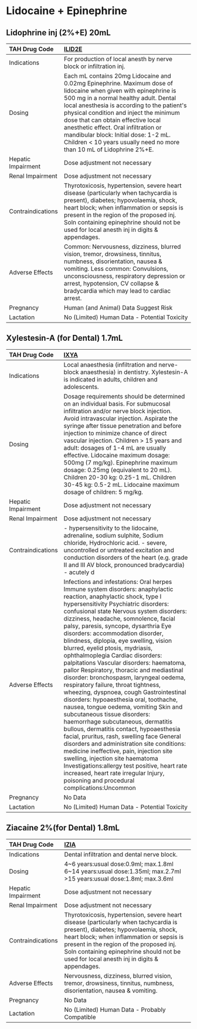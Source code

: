 # Lidocaine + Epinephrine

## Lidophrine inj (2%+E) 20mL

| TAH Drug Code      | [**ILID2E**](https://www.tahsda.org.tw/drugs/hissearch.php?drug_code=ILID2E)                                                                                                                                                                                                                                                                                                                                                                    |
|:-------------------|:------------------------------------------------------------------------------------------------------------------------------------------------------------------------------------------------------------------------------------------------------------------------------------------------------------------------------------------------------------------------------------------------------------------------------------------------|
| Indications        | For production of local anesth by nerve block or infiltration inj.                                                                                                                                                                                                                                                                                                                                                                              |
| Dosing             | Each mL contains 20mg Lidocaine and 0.02mg Epinephrine. Maximum dose of lidocaine when given with epinephrine is 500 mg in a normal healthy adult. Dental local anesthesia is according to the patient's physical condition and inject the minimum dose that can obtain effective local anesthetic effect. Oral infiltration or mandibular block: Initial dose: 1-2 mL. Children < 10 years usually need no more than 10 mL of Lidophrine 2%+E. |
| Hepatic Impairment | Dose adjustment not necessary                                                                                                                                                                                                                                                                                                                                                                                                                   |
| Renal Impairment   | Dose adjustment not necessary                                                                                                                                                                                                                                                                                                                                                                                                                   |
| Contraindications  | Thyrotoxicosis, hypertension, severe heart disease (particularly when tachycardia is present), diabetes; hypovolaemia, shock, heart block; when inflammation or sepsis is present in the region of the proposed inj. Soln containing epinephrine should not be used for local anesth inj in digits & appendages.                                                                                                                                |
| Adverse Effects    | Common: Nervousness, dizziness, blurred vision, tremor, drowsiness, tinnitus, numbness, disorientation, nausea & vomiting. Less common: Convulsions, unconsciousness, respiratory depression or arrest, hypotension, CV collapse & bradycardia which may lead to cardiac arrest.                                                                                                                                                                |
| Pregnancy          | Human (and Animal) Data Suggest Risk                                                                                                                                                                                                                                                                                                                                                                                                            |
| Lactation          | No (Limited) Human Data - Potential Toxicity                                                                                                                                                                                                                                                                                                                                                                                                    |

## Xylestesin-A (for Dental) 1.7mL

| TAH Drug Code      | [**IXYA**](https://www.tahsda.org.tw/drugs/hissearch.php?drug_code=IXYA)                                                                                                                                                                                                                                                                                                                                                                                                                                                                                                                                                                                                                                                                                                                                                                                                                                                                                                                                                                                                                                                                                                             |
|:-------------------|:-------------------------------------------------------------------------------------------------------------------------------------------------------------------------------------------------------------------------------------------------------------------------------------------------------------------------------------------------------------------------------------------------------------------------------------------------------------------------------------------------------------------------------------------------------------------------------------------------------------------------------------------------------------------------------------------------------------------------------------------------------------------------------------------------------------------------------------------------------------------------------------------------------------------------------------------------------------------------------------------------------------------------------------------------------------------------------------------------------------------------------------------------------------------------------------|
| Indications        | Local anaesthesia (infiltration and nerve-block anaesthesia) in dentistry. Xylestesin-A is indicated in adults, children and adolescents.                                                                                                                                                                                                                                                                                                                                                                                                                                                                                                                                                                                                                                                                                                                                                                                                                                                                                                                                                                                                                                            |
| Dosing             | Dosage requirements should be determined on an individual basis. For submucosal infiltration and/or nerve block injection. Avoid intravascular injection. Aspirate the syringe after tissue penetration and before injection to minimize chance of direct vascular injection. Children > 15 years and adult: dosages of 1-4 mL are usually effective. Lidocaine maximum dosage: 500mg (7 mg/kg). Epinephrine maximum dosage: 0.25mg (equivalent to 20 mL). Children 20-30 kg: 0.25-1 mL. Children 30-45 kg: 0.5-2 mL. Lidocaine maximum dosage of children: 5 mg/kg.                                                                                                                                                                                                                                                                                                                                                                                                                                                                                                                                                                                                                 |
| Hepatic Impairment | Dose adjustment not necessary                                                                                                                                                                                                                                                                                                                                                                                                                                                                                                                                                                                                                                                                                                                                                                                                                                                                                                                                                                                                                                                                                                                                                        |
| Renal Impairment   | Dose adjustment not necessary                                                                                                                                                                                                                                                                                                                                                                                                                                                                                                                                                                                                                                                                                                                                                                                                                                                                                                                                                                                                                                                                                                                                                        |
| Contraindications  | - hypersensitivity to the lidocaine, adrenaline, sodium sulphite, Sodium chloride, Hydrochloric acid. - severe, uncontrolled or untreated excitation and conduction disorders of the heart (e.g. grade II and III AV block, pronounced bradycardia) - acutely d                                                                                                                                                                                                                                                                                                                                                                                                                                                                                                                                                                                                                                                                                                                                                                                                                                                                                                                      |
| Adverse Effects    | Infections and infestations: Oral herpes Immune system disorders: anaphylactic reaction, anaphylactic shock, type I hypersensitivity Psychiatric disorders: confusional state Nervous system disorders: dizziness, headache, somnolence, facial palsy, paresis, syncope, dysarthria Eye disorders: accommodation disorder, blindness, diplopia, eye swelling, vision blurred, eyelid ptosis, mydriasis, ophthalmoplegia Cardiac disorders: palpitations Vascular disorders: haematoma, pallor Respiratory, thoracic and mediastinal disorder: bronchospasm, laryngeal oedema, respiratory failure, throat tightness, wheezing, dyspnoea, cough Gastrointestinal disorders: hypoaesthesia oral, toothache, nausea, tongue oedema, vomiting Skin and subcutaneous tissue disorders: haemorrhage subcutaneous, dermatitis bullous, dermatitis contact, hypoaesthesia facial, pruritus, rash, swelling face General disorders and administration site conditions: medicine ineffective, pain, injection site swelling, injection site haematoma Investigations:allergy test positive, heart rate increased, heart rate irregular Injury, poisoning and procedural complications:Uncommon |
| Pregnancy          | No Data                                                                                                                                                                                                                                                                                                                                                                                                                                                                                                                                                                                                                                                                                                                                                                                                                                                                                                                                                                                                                                                                                                                                                                              |
| Lactation          | No (Limited) Human Data - Potential Toxicity                                                                                                                                                                                                                                                                                                                                                                                                                                                                                                                                                                                                                                                                                                                                                                                                                                                                                                                                                                                                                                                                                                                                         |

## Ziacaine 2%(for Dental) 1.8mL

| TAH Drug Code      | [**IZIA**](https://www.tahsda.org.tw/drugs/hissearch.php?drug_code=IZIA)                                                                                                                                                                                                                                         |
|:-------------------|:-----------------------------------------------------------------------------------------------------------------------------------------------------------------------------------------------------------------------------------------------------------------------------------------------------------------|
| Indications        | Dental infiltration and dental nerve block.                                                                                                                                                                                                                                                                      |
| Dosing             | 4~6 years:usual dose:0.9ml; max.1.8ml 6~14 years:usual dose:1.35ml; max.2.7ml >15 years:usual dose:1.8ml; max.3.6ml                                                                                                                                                                                              |
| Hepatic Impairment | Dose adjustment not necessary                                                                                                                                                                                                                                                                                    |
| Renal Impairment   | Dose adjustment not necessary                                                                                                                                                                                                                                                                                    |
| Contraindications  | Thyrotoxicosis, hypertension, severe heart disease (particularly when tachycardia is present), diabetes; hypovolaemia, shock, heart block; when inflammation or sepsis is present in the region of the proposed inj. Soln containing epinephrine should not be used for local anesth inj in digits & appendages. |
| Adverse Effects    | Nervousness, dizziness, blurred vision, tremor, drowsiness, tinnitus, numbness, disorientation, nausea & vomiting.                                                                                                                                                                                               |
| Pregnancy          | No Data                                                                                                                                                                                                                                                                                                          |
| Lactation          | No (Limited) Human Data - Probably Compatible                                                                                                                                                                                                                                                                    |

